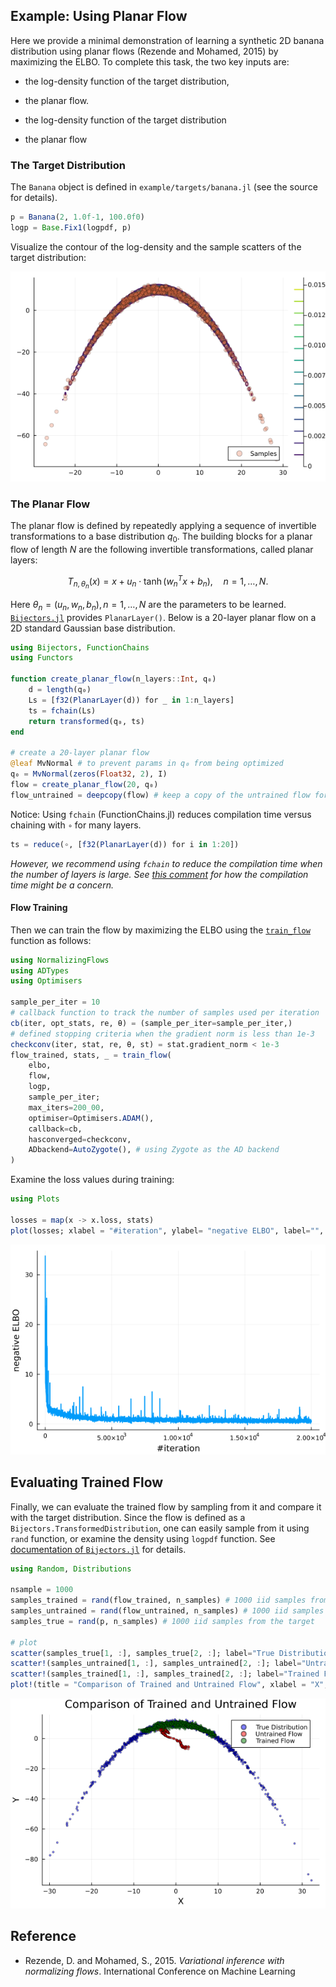 ## Example: Using Planar Flow

Here we provide a minimal demonstration of learning a synthetic 2D banana distribution
using planar flows (Rezende and Mohamed, 2015) by maximizing the ELBO.
To complete this task, the two key inputs are:
- the log-density function of the target distribution, 
- the planar flow. 

- the log-density function of the target distribution
- the planar flow

### The Target Distribution

The `Banana` object is defined in `example/targets/banana.jl` (see the source for details).

```julia
p = Banana(2, 1.0f-1, 100.0f0)
logp = Base.Fix1(logpdf, p)
```

Visualize the contour of the log-density and the sample scatters of the target distribution:

![Banana](banana.png)

### The Planar Flow

The planar flow is defined by repeatedly applying a sequence of invertible
transformations to a base distribution $q_0$. The building blocks for a planar flow
of length $N$ are the following invertible transformations, called planar layers:

```math
T_{n, \theta_n}(x)=x+u_n \cdot \tanh \left(w_n^T x+b_n\right), \quad n=1, \ldots, N.
```

Here $\theta_n = (u_n, w_n, b_n), n=1, \dots, N$ are the parameters to be learned.
[`Bijectors.jl`](https://github.com/TuringLang/Bijectors.jl) provides `PlanarLayer()`.
Below is a 20-layer planar flow on a 2D standard Gaussian base distribution.

```julia
using Bijectors, FunctionChains
using Functors

function create_planar_flow(n_layers::Int, q₀)
    d = length(q₀)
    Ls = [f32(PlanarLayer(d)) for _ in 1:n_layers]
    ts = fchain(Ls)
    return transformed(q₀, ts)
end

# create a 20-layer planar flow
@leaf MvNormal # to prevent params in q₀ from being optimized
q₀ = MvNormal(zeros(Float32, 2), I)
flow = create_planar_flow(20, q₀)
flow_untrained = deepcopy(flow) # keep a copy of the untrained flow for comparison
```

Notice: Using `fchain` (FunctionChains.jl) reduces compilation time versus chaining with `∘` for many layers.

```julia
ts = reduce(∘, [f32(PlanarLayer(d)) for i in 1:20]) 
```
*However, we recommend using `fchain` to reduce the compilation time when the number of layers is large.
See [this comment](https://github.com/TuringLang/NormalizingFlows.jl/blob/8f4371d48228adf368d851e221af076ff929f1cf/src/NormalizingFlows.jl#L52)
for how the compilation time might be a concern.*


#### Flow Training
Then we can train the flow by maximizing the ELBO using the [`train_flow`](@ref) function as follows: 
```julia
using NormalizingFlows
using ADTypes
using Optimisers

sample_per_iter = 10
# callback function to track the number of samples used per iteration
cb(iter, opt_stats, re, θ) = (sample_per_iter=sample_per_iter,)
# defined stopping criteria when the gradient norm is less than 1e-3
checkconv(iter, stat, re, θ, st) = stat.gradient_norm < 1e-3
flow_trained, stats, _ = train_flow(
    elbo,
    flow,
    logp,
    sample_per_iter;
    max_iters=200_00,
    optimiser=Optimisers.ADAM(),
    callback=cb,
    hasconverged=checkconv,
    ADbackend=AutoZygote(), # using Zygote as the AD backend
)
```

Examine the loss values during training:
```julia
using Plots

losses = map(x -> x.loss, stats)
plot(losses; xlabel = "#iteration", ylabel= "negative ELBO", label="", linewidth=2) 
```
![elbo](elbo.png)

## Evaluating Trained Flow 
Finally, we can evaluate the trained flow by sampling from it and compare it with the target distribution.
Since the flow is defined as a `Bijectors.TransformedDistribution`, one can
easily sample from it using `rand` function, or examine the density using `logpdf` function.
See [documentation of `Bijectors.jl`](https://turinglang.org/Bijectors.jl/dev/distributions/) for details.
```julia
using Random, Distributions

nsample = 1000
samples_trained = rand(flow_trained, n_samples) # 1000 iid samples from the trained flow 
samples_untrained = rand(flow_untrained, n_samples) # 1000 iid samples from the untrained flow
samples_true = rand(p, n_samples) # 1000 iid samples from the target

# plot 
scatter(samples_true[1, :], samples_true[2, :]; label="True Distribution", color=:blue, markersize=2, alpha=0.5)
scatter!(samples_untrained[1, :], samples_untrained[2, :]; label="Untrained Flow", color=:red, markersize=2, alpha=0.5)
scatter!(samples_trained[1, :], samples_trained[2, :]; label="Trained Flow", color=:green, markersize=2, alpha=0.5)
plot!(title = "Comparison of Trained and Untrained Flow", xlabel = "X", ylabel= "Y", legend=:topleft) 
```
![compare](comparison.png)


## Reference 

- Rezende, D. and Mohamed, S., 2015. *Variational inference with normalizing flows*. International Conference on Machine Learning  
